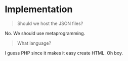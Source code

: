 # Implementation

> Should we host the JSON files?

No. We should use metaprogramming.

> What language?

I guess PHP since it makes it easy create HTML. Oh boy.
